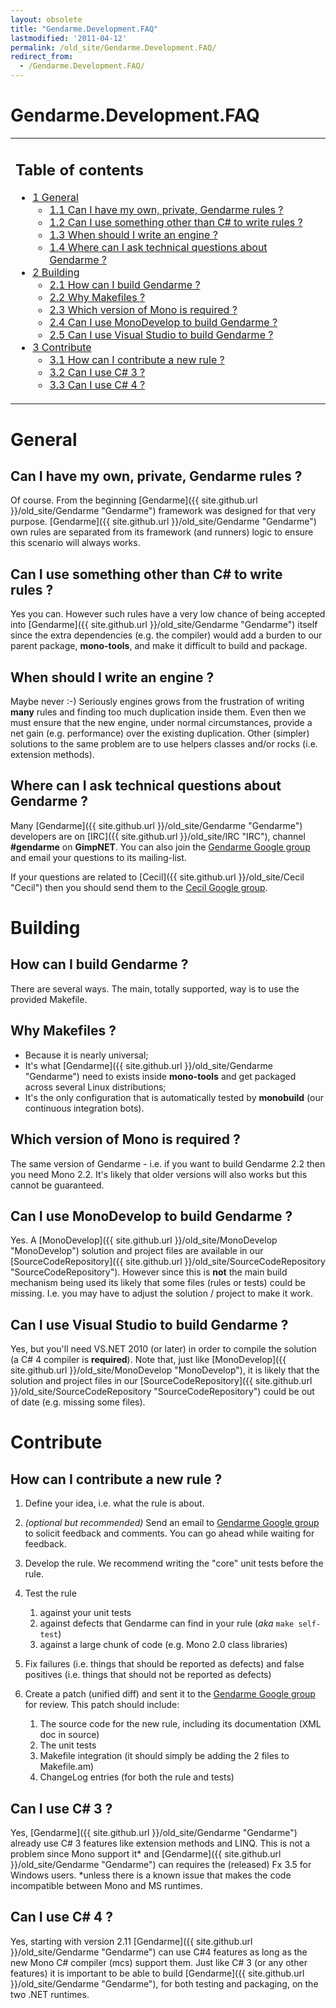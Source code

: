```yaml
---
layout: obsolete
title: "Gendarme.Development.FAQ"
lastmodified: '2011-04-12'
permalink: /old_site/Gendarme.Development.FAQ/
redirect_from:
  - /Gendarme.Development.FAQ/
---
```


Gendarme.Development.FAQ
========================

<table>
<col width="100%" />
<tbody>
<tr class="odd">
<td align="left"><h2>Table of contents</h2>
<ul>
<li><a href="#general">1 General</a>
<ul>
<li><a href="#can-i-have-my-own-private-gendarme-rules-">1.1 Can I have my own, private, Gendarme rules ?</a></li>
<li><a href="#can-i-use-something-other-than-c-to-write-rules-">1.2 Can I use something other than C# to write rules ?</a></li>
<li><a href="#when-should-i-write-an-engine-">1.3 When should I write an engine ?</a></li>
<li><a href="#where-can-i-ask-technical-questions-about-gendarme-">1.4 Where can I ask technical questions about Gendarme ?</a></li>
</ul></li>
<li><a href="#building">2 Building</a>
<ul>
<li><a href="#how-can-i-build-gendarme-">2.1 How can I build Gendarme ?</a></li>
<li><a href="#why-makefiles-">2.2 Why Makefiles ?</a></li>
<li><a href="#which-version-of-mono-is-required-">2.3 Which version of Mono is required ?</a></li>
<li><a href="#can-i-use-monodevelop-to-build-gendarme-">2.4 Can I use MonoDevelop to build Gendarme ?</a></li>
<li><a href="#can-i-use-visual-studio-to-build-gendarme-">2.5 Can I use Visual Studio to build Gendarme ?</a></li>
</ul></li>
<li><a href="#contribute">3 Contribute</a>
<ul>
<li><a href="#how-can-i-contribute-a-new-rule-">3.1 How can I contribute a new rule ?</a></li>
<li><a href="#can-i-use-c-3-">3.2 Can I use C# 3 ?</a></li>
<li><a href="#can-i-use-c-4-">3.3 Can I use C# 4 ?</a></li>
</ul></li>
</ul></td>
</tr>
</tbody>
</table>

General
=======

Can I have my own, private, Gendarme rules ?
--------------------------------------------

Of course. From the beginning [Gendarme]({{ site.github.url }}/old_site/Gendarme "Gendarme") framework was designed for that very purpose. [Gendarme]({{ site.github.url }}/old_site/Gendarme "Gendarme") own rules are separated from its framework (and runners) logic to ensure this scenario will always works.

Can I use something other than C\# to write rules ?
---------------------------------------------------

Yes you can. However such rules have a very low chance of being accepted into [Gendarme]({{ site.github.url }}/old_site/Gendarme "Gendarme") itself since the extra dependencies (e.g. the compiler) would add a burden to our parent package, **mono-tools**, and make it difficult to build and package.

When should I write an engine ?
-------------------------------

Maybe never :-) Seriously engines grows from the frustration of writing **many** rules and finding too much duplication inside them. Even then we must ensure that the new engine, under normal circumstances, provide a net gain (e.g. performance) over the existing duplication. Other (simpler) solutions to the same problem are to use helpers classes and/or rocks (i.e. extension methods).

Where can I ask technical questions about Gendarme ?
----------------------------------------------------

Many [Gendarme]({{ site.github.url }}/old_site/Gendarme "Gendarme") developers are on [IRC]({{ site.github.url }}/old_site/IRC "IRC"), channel **\#gendarme** on **GimpNET**. You can also join the [Gendarme Google group](http://groups.google.com/group/gendarme) and email your questions to its mailing-list.

If your questions are related to [Cecil]({{ site.github.url }}/old_site/Cecil "Cecil") then you should send them to the [Cecil Google group](http://groups.google.com/group/mono-cecil?hl=en).

Building
========

How can I build Gendarme ?
--------------------------

There are several ways. The main, totally supported, way is to use the provided Makefile.

Why Makefiles ?
---------------

-   Because it is nearly universal;
-   It's what [Gendarme]({{ site.github.url }}/old_site/Gendarme "Gendarme") need to exists inside **mono-tools** and get packaged across several Linux distributions;
-   It's the only configuration that is automatically tested by **monobuild** (our continuous integration bots).

Which version of Mono is required ?
-----------------------------------

The same version of Gendarme - i.e. if you want to build Gendarme 2.2 then you need Mono 2.2. It's likely that older versions will also works but this cannot be guaranteed.

Can I use MonoDevelop to build Gendarme ?
-----------------------------------------

Yes. A [MonoDevelop]({{ site.github.url }}/old_site/MonoDevelop "MonoDevelop") solution and project files are available in our [SourceCodeRepository]({{ site.github.url }}/old_site/SourceCodeRepository "SourceCodeRepository"). However since this is **not** the main build mechanism being used its likely that some files (rules or tests) could be missing. I.e. you may have to adjust the solution / project to make it work.

Can I use Visual Studio to build Gendarme ?
-------------------------------------------

Yes, but you'll need VS.NET 2010 (or later) in order to compile the solution (a C\# 4 compiler is **required**). Note that, just like [MonoDevelop]({{ site.github.url }}/old_site/MonoDevelop "MonoDevelop"), it is likely that the solution and project files in our [SourceCodeRepository]({{ site.github.url }}/old_site/SourceCodeRepository "SourceCodeRepository") could be out of date (e.g. missing some files).

Contribute
==========

How can I contribute a new rule ?
---------------------------------

1.  Define your idea, i.e. what the rule is about.
2.  *(optional but recommended)* Send an email to [Gendarme Google group](http://groups.google.com/group/gendarme) to solicit feedback and comments. You can go ahead while waiting for feedback.
3.  Develop the rule. We recommend writing the "core" unit tests before the rule.
4.  Test the rule
    1.  against your unit tests
    2.  against defects that Gendarme can find in your rule (*aka* `make self-test`)
    3.  against a large chunk of code (e.g. Mono 2.0 class libraries)

5.  Fix failures (i.e. things that should be reported as defects) and false positives (i.e. things that should not be reported as defects)
6.  Create a patch (unified diff) and sent it to the [Gendarme Google group](http://groups.google.com/group/gendarme) for review. This patch should include:
    1.  The source code for the new rule, including its documentation (XML doc in source)
    2.  The unit tests
    3.  Makefile integration (it should simply be adding the 2 files to Makefile.am)
    4.  ChangeLog entries (for both the rule and tests)

Can I use C\# 3 ?
-----------------

Yes, [Gendarme]({{ site.github.url }}/old_site/Gendarme "Gendarme") already use C\# 3 features like extension methods and LINQ. This is not a problem since Mono support it\* and [Gendarme]({{ site.github.url }}/old_site/Gendarme "Gendarme") can requires the (released) Fx 3.5 for Windows users. \*unless there is a known issue that makes the code incompatible between Mono and MS runtimes.

Can I use C\# 4 ?
-----------------

Yes, starting with version 2.11 [Gendarme]({{ site.github.url }}/old_site/Gendarme "Gendarme") can use C\#4 features as long as the new Mono C\# compiler (mcs) support them. Just like C\# 3 (or any other features) it is important to be able to build [Gendarme]({{ site.github.url }}/old_site/Gendarme "Gendarme"), for both testing and packaging, on the two .NET runtimes.

